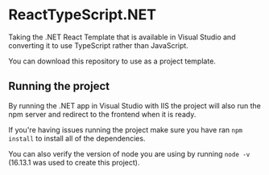# ReactTypeScript.NET
Taking the .NET React Template that is available in Visual Studio and converting it to use TypeScript rather than JavaScript. 

You can download this repository to use as a project template.

## Running the project
By running the .NET app in Visual Studio with IIS the project will also run the npm server and redirect to the frontend when it is ready.

If you're having issues running the project make sure you have ran ```npm install``` to install all of the dependencies.

You can also verify the version of node you are using by running ```node -v``` (16.13.1 was used to create this project).
